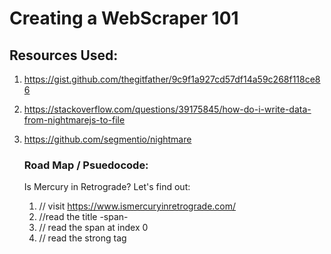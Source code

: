 # Creating a WebScraper 101 

## Resources Used: 
1. https://gist.github.com/thegitfather/9c9f1a927cd57df14a59c268f118ce86
2. https://stackoverflow.com/questions/39175845/how-do-i-write-data-from-nightmarejs-to-file
3. https://github.com/segmentio/nightmare
   
   ### Road Map / Psuedocode: 
    Is Mercury in Retrograde? Let's find out: 
    1. // visit https://www.ismercuryinretrograde.com/
    2.  //read the title -span- 
    3.  // read the span at index 0 
    4.  // read the strong tag



